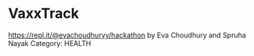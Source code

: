 # VaxxTrack
https://repl.it/@evachoudhuryy/hackathon
by Eva Choudhury and Spruha Nayak
Category: HEALTH
